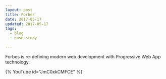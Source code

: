```yaml
---
layout: post
title: Forbes
date: 2017-05-17
updated: 2017-05-17
tags:
  - blog
  - case-study

---
```


Forbes is re-defining modern web development with Progressive Web App
technology.

{% YouTube id="JmC0xkCMFCE" %}

